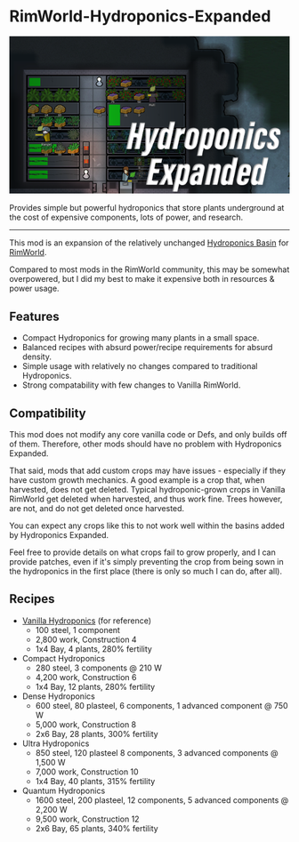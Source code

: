 ﻿# RimWorld-Hydroponics-Expanded

[![Hydroponics Expanded Banner][banner]][workshop-link]

Provides simple but powerful hydroponics that store plants underground at the cost of expensive components, lots of
power, and research.

---

This mod is an expansion of the relatively unchanged [Hydroponics Basin][hydroponics-basin] for [RimWorld][rimworld].

Compared to most mods in the RimWorld community, this may be somewhat overpowered, but I did my best to make it
expensive both in resources & power usage.

## Features

- Compact Hydroponics for growing many plants in a small space.
- Balanced recipes with absurd power/recipe requirements for absurd density.
- Simple usage with relatively no changes compared to traditional Hydroponics.
- Strong compatability with few changes to Vanilla RimWorld.

## Compatibility

This mod does not modify any core vanilla code or Defs, and only builds off of them.
Therefore, other mods should have no problem with Hydroponics Expanded.

That said, mods that add custom crops may have issues - especially if they have custom growth mechanics.
A good example is a crop that, when harvested, does not get deleted. Typical hydroponic-grown crops in Vanilla RimWorld
get deleted when harvested, and thus work fine. Trees however, are not, and do not get deleted once harvested.

You can expect any crops like this to not work well within the basins added by Hydroponics Expanded.

Feel free to provide details on what crops fail to grow properly, and I can provide patches, even if it's simply
preventing the crop from being sown in the hydroponics in the first place (there is only so much I can do, after all).

## Recipes

- [Vanilla Hydroponics][hydroponics-basin] (for reference)
    - 100 steel, 1 component
    - 2,800 work, Construction 4
    - 1x4 Bay, 4 plants, 280% fertility
- Compact Hydroponics
    - 280 steel, 3 components @ 210 W
    - 4,200 work, Construction 6
    - 1x4 Bay, 12 plants, 280% fertility
- Dense Hydroponics
    - 600 steel, 80 plasteel, 6 components, 1 advanced component @ 750 W
    - 5,000 work, Construction 8
    - 2x6 Bay, 28 plants, 300% fertility
- Ultra Hydroponics
    - 850 steel, 120 plasteel 8 components, 3 advanced components @ 1,500 W
    - 7,000 work, Construction 10
    - 1x4 Bay, 40 plants, 315% fertility
- Quantum Hydroponics
    - 1600 steel, 200 plasteel, 12 components, 5 advanced components @ 2,200 W
    - 9,500 work, Construction 12
    - 2x6 Bay, 65 plants, 340% fertility

[banner]: ./About/Preview.png

[workshop-link]: https://steamcommunity.com/sharedfiles/filedetails/?id=3005196131

[hydroponics-basin]: https://rimworldwiki.com/wiki/Hydroponics_basin

[rimworld]: https://store.steampowered.com/app/294100/RimWorld/